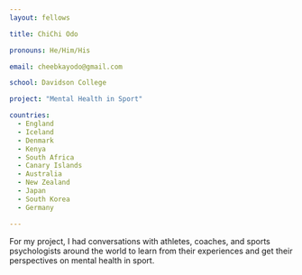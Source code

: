 ```yaml
---
layout: fellows

title: ChiChi Odo

pronouns: He/Him/His

email: cheebkayodo@gmail.com

school: Davidson College

project: "Mental Health in Sport"

countries:
  - England
  - Iceland
  - Denmark
  - Kenya
  - South Africa
  - Canary Islands
  - Australia
  - New Zealand
  - Japan
  - South Korea
  - Germany

---
```


For my project, I had conversations with athletes, coaches, and sports psychologists around the world to learn from their experiences and get their perspectives on mental health in sport.
